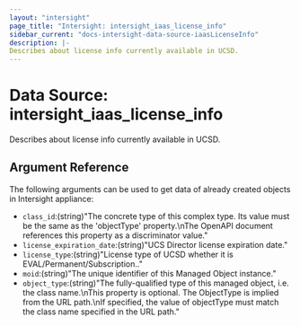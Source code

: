 ```yaml
---
layout: "intersight"
page_title: "Intersight: intersight_iaas_license_info"
sidebar_current: "docs-intersight-data-source-iaasLicenseInfo"
description: |-
Describes about license info currently available in UCSD.
---
```


# Data Source: intersight_iaas_license_info
Describes about license info currently available in UCSD.
## Argument Reference
The following arguments can be used to get data of already created objects in Intersight appliance:
* `class_id`:(string)"The concrete type of this complex type. Its value must be the same as the 'objectType' property.\nThe OpenAPI document references this property as a discriminator value."
* `license_expiration_date`:(string)"UCS Director license expiration date."
* `license_type`:(string)"License type of UCSD whether it is EVAL/Permanent/Subscription.."
* `moid`:(string)"The unique identifier of this Managed Object instance."
* `object_type`:(string)"The fully-qualified type of this managed object, i.e. the class name.\nThis property is optional. The ObjectType is implied from the URL path.\nIf specified, the value of objectType must match the class name specified in the URL path."
